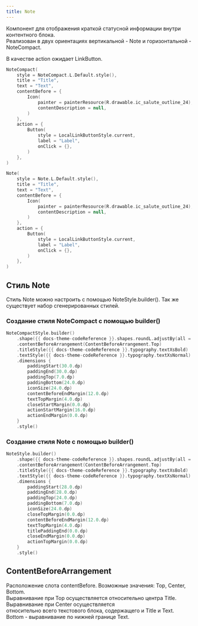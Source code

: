 ```yaml
---
title: Note
---
```

Компонент для отображения краткой статусной информации внутри контентного блока.  
Реализован в двух ориентациях вертикальной - Note и горизонтальной - NoteCompact.  

В качестве action ожидает LinkButton.

```kotlin
NoteCompact(
    style = NoteCompact.L.Default.style(),
    title = "Title",
    text = "Text",
    contentBefore = {
        Icon(
            painter = painterResource(R.drawable.ic_salute_outline_24),
            contentDescription = null,
        )
    },
    action = {
        Button(
            style = LocalLinkButtonStyle.current,
            label = "Label",
            onClick = {},
        )
    },
)
```

```kotlin
Note(
    style = Note.L.Default.style(),
    title = "Title",
    text = "Text",
    contentBefore = {
        Icon(
            painter = painterResource(R.drawable.ic_salute_outline_24),
            contentDescription = null,
        )
    },
    action = {
        Button(
            style = LocalLinkButtonStyle.current,
            label = "Label",
            onClick = {},
        )
    },
)
```

## Стиль Note

Стиль Note можно настроить с помощью NoteStyle.builder(). Так же существует набор сгенерированных стилей.

### Создание стиля NoteCompact с помощью builder()

```kotlin
NoteCompactStyle.builder()
    .shape({{ docs-theme-codeReference }}.shapes.roundL.adjustBy(all = -2.0.dp))
    .contentBeforeArrangement(ContentBeforeArrangement.Top)
    .titleStyle({{ docs-theme-codeReference }}.typography.textXsBold)
    .textStyle({{ docs-theme-codeReference }}.typography.textXsNormal)
    .dimensions {
        paddingStart(30.0.dp)
        paddingEnd(30.0.dp)
        paddingTop(7.0.dp)
        paddingBottom(24.0.dp)
        iconSize(24.0.dp)
        contentBeforeEndMargin(12.0.dp)
        textTopMargin(4.0.dp)
        closeStartMargin(0.0.dp)
        actionStartMargin(16.0.dp)
        actionEndMargin(0.0.dp)
    }
    .style()
```

### Создание стиля Note с помощью builder()

```kotlin
NoteStyle.builder()
    .shape({{ docs-theme-codeReference }}.shapes.roundL.adjustBy(all = -2.0.dp))
    .contentBeforeArrangement(ContentBeforeArrangement.Top)
    .titleStyle({{ docs-theme-codeReference }}.typography.textXsBold)
    .textStyle({{ docs-theme-codeReference }}.typography.textXsNormal)
    .dimensions {
        paddingStart(28.0.dp)
        paddingEnd(28.0.dp)
        paddingTop(24.0.dp)
        paddingBottom(7.0.dp)
        iconSize(24.0.dp)
        closeTopMargin(0.0.dp)
        contentBeforeEndMargin(12.0.dp)
        textTopMargin(4.0.dp)
        titlePaddingEnd(0.0.dp)
        closeEndMargin(0.0.dp)
        actionTopMargin(0.0.dp)
    }
    .style()
```

## ContentBeforeArrangement

Расположение слота contentBefore. Возможные значения: Top, Center, Bottom.  
Выравнивание при Top осуществляется относительно центра Title. Выравнивание при Center осуществляется  
относительно всего текстового блока, содержащего и Title и Text. Bottom - выравнивание по нижней границе Text.  
